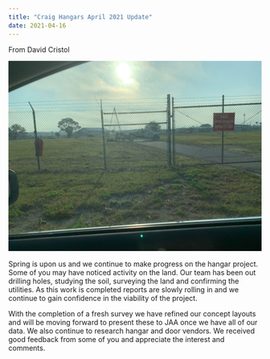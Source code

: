 ```yaml
---
title: "Craig Hangars April 2021 Update"
date: 2021-04-16
---
```


From David Cristol

![Hangar Survey Work 2021](./hangar-survey-work.jpg)

Spring is upon us and we continue to make progress on the hangar project.  Some of you may have noticed activity on the land.  Our team has been out drilling holes, studying the soil, surveying the land and confirming the utilities.  As this work is completed reports are slowly rolling in and we continue to gain confidence in the viability of the project.

With the completion of a fresh survey we have refined our concept layouts and will be moving forward to present these to JAA once we have all of our data.  We also continue to research hangar and door vendors.  We received good feedback from some of you and appreciate the interest and comments.